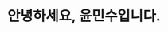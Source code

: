 <div id="user-content-toc" align="center">
  <ul style="list-style: none;">
    <summary>
      <h1>안녕하세요, 윤민수입니다.</h1>
    </summary>
  </ul>
</div>
